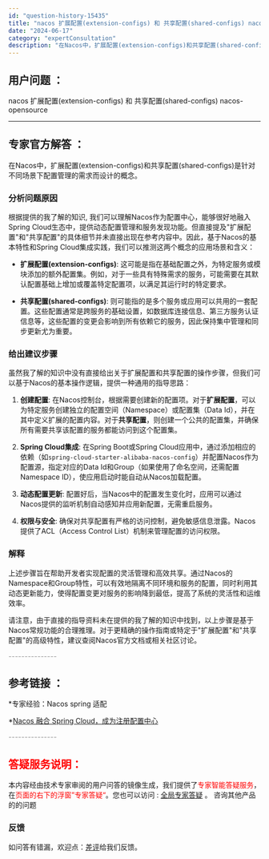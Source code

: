 ```yaml
---
id: "question-history-15435"
title: "nacos 扩展配置(extension-configs) 和 共享配置(shared-configs) nacos-opensource"
date: "2024-06-17"
category: "expertConsultation"
description: "在Nacos中，扩展配置(extension-configs)和共享配置(shared-configs)是针对不同场景下配置管理的需求而设计的概念。### 分析问题原因根据提供的我了解的知识, 我们可以理解Nacos作为配置中心，能够很好地融入Spring Cloud生态中，提供动态配置管理和服务发"
---
```


## 用户问题 ： 
 nacos 扩展配置(extension-configs) 和 共享配置(shared-configs) nacos-opensource 

---------------
## 专家官方解答 ：

在Nacos中，扩展配置(extension-configs)和共享配置(shared-configs)是针对不同场景下配置管理的需求而设计的概念。

### 分析问题原因

根据提供的我了解的知识, 我们可以理解Nacos作为配置中心，能够很好地融入Spring Cloud生态中，提供动态配置管理和服务发现功能。但直接提及"扩展配置"和"共享配置"的具体细节并未直接出现在参考内容中。因此，基于Nacos的基本特性和Spring Cloud集成实践，我们可以推测这两个概念的应用场景和含义：

- **扩展配置(extension-configs)**: 这可能是指在基础配置之外，为特定服务或模块添加的额外配置集。例如，对于一些具有特殊需求的服务，可能需要在其默认配置基础上增加或覆盖特定配置项，以满足其运行时的特定要求。

- **共享配置(shared-configs)**: 则可能指的是多个服务或应用可以共用的一套配置。这些配置通常是跨服务的基础设置，如数据库连接信息、第三方服务认证信息等，这些配置的变更会影响到所有依赖它的服务，因此保持集中管理和同步更新尤为重要。

### 给出建议步骤

虽然我了解的知识中没有直接给出关于扩展配置和共享配置的操作步骤，但我们可以基于Nacos的基本操作逻辑，提供一种通用的指导思路：

1. **创建配置**: 在Nacos控制台，根据需要创建新的配置项。对于**扩展配置**，可以为特定服务创建独立的配置空间（Namespace）或配置集（Data Id），并在其中定义扩展的配置内容。对于**共享配置**，则创建一个公共的配置集，并确保所有需要共享该配置的服务都能访问到这个配置集。

2. **Spring Cloud集成**: 在Spring Boot或Spring Cloud应用中，通过添加相应的依赖（如`spring-cloud-starter-alibaba-nacos-config`）并配置Nacos作为配置源，指定对应的Data Id和Group（如果使用了命名空间，还需配置Namespace ID），使应用启动时能自动从Nacos加载配置。

3. **动态配置更新**: 配置好后，当Nacos中的配置发生变化时，应用可以通过Nacos提供的监听机制自动感知并应用新配置，无需重启服务。

4. **权限与安全**: 确保对共享配置有严格的访问控制，避免敏感信息泄露。Nacos提供了ACL（Access Control List）机制来管理配置的访问权限。

### 解释

上述步骤旨在帮助开发者实现配置的灵活管理和高效共享。通过Nacos的Namespace和Group特性，可以有效地隔离不同环境和服务的配置，同时利用其动态更新能力，使得配置变更对服务的影响降到最低，提高了系统的灵活性和运维效率。

请注意，由于直接的指导资料未在提供的我了解的知识中找到，以上步骤是基于Nacos常规功能的合理推理。对于更精确的操作指南或特定于"扩展配置"和"共享配置"的高级特性，建议查阅Nacos官方文档或相关社区讨论。


<font color="#949494">---------------</font> 


## 参考链接 ：

*专家经验：Nacos spring 适配 
 
 *[Nacos 融合 Spring Cloud，成为注册配置中心](https://nacos.io/docs/latest/ecology/use-nacos-with-spring-cloud)


 <font color="#949494">---------------</font> 
 


## <font color="#FF0000">答疑服务说明：</font> 

本内容经由技术专家审阅的用户问答的镜像生成，我们提供了<font color="#FF0000">专家智能答疑服务</font>，在<font color="#FF0000">页面的右下的浮窗”专家答疑“</font>。您也可以访问 : [全局专家答疑](https://opensource.alibaba.com/chatBot) 。 咨询其他产品的的问题

### 反馈
如问答有错漏，欢迎点：[差评](https://ai.nacos.io/user/feedbackByEnhancerGradePOJOID?enhancerGradePOJOId=15505)给我们反馈。
